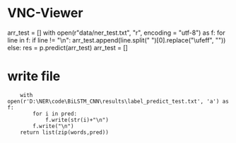 # VNC-Viewer

arr_test = []
with open(r"data/ner_test.txt", "r", encoding = "utf-8") as f:
    for line in f:
        if line != "\n":
            arr_test.append(line.split(" ")[0].replace("\ufeff", ""))
        else:
            res = p.predict(arr_test)
            arr_test = []
            
            
 # write file
        with open(r'D:\NER\code\BiLSTM_CNN\results\label_predict_test.txt', 'a') as f:
            for i in pred:
                f.write(str(i)+"\n")
            f.write("\n")
        return list(zip(words,pred))
